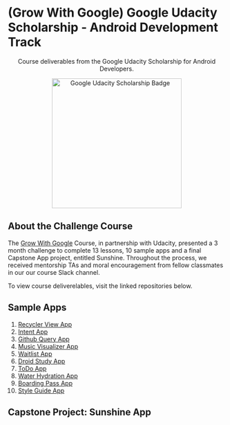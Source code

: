 # (Grow With Google) Google Udacity Scholarship - Android Development Track
<p align="center">Course deliverables from the Google Udacity Scholarship for Android Developers.</p>

<p align="center">
  <img src="http://bsft.io/x/qej8cn?uid=41c82f6d-b119-4efd-96d1-bdd6d12d0d04&mid=71bc16dc-ecd8-4745-84dd-b637289091e0&txnid=47d38ef5-bd0a-4e05-b0e9-385b572f8bd1" width="300" height="300" title="Google Udacity Scholarship Badge" >
</p>

## About the Challenge Course
The [Grow With Google](https://grow.google/developers/) Course, in partnership with Udacity, presented a 3 month challenge to complete 13 lessons, 10 sample apps and a final Capstone App project, entitled Sunshine. Throughout the process, we received mentorship TAs and moral encouragement from fellow classmates in our our course Slack channel.

To view course deliverelables, visit the linked repositories below.


## Sample Apps
1.  [Recycler View App](https://github.com/codeamt/Grow-With-Google-Scholarship---Android-Dev-Track/Recycler%20View%20App/README.md)
2.  [Intent App](https://github.com/codeamt/Grow-With-Google-Scholarship---Android-Dev-Track/Intent%20App/README.md)
3.  [Github Query App](https://github.com/codeamt/Grow-With-Google-Scholarship---Android-Dev-Track/Github%20Query%20App/README.md)
4.  [Music Visualizer App](https://github.com/codeamt/Grow-With-Google-Scholarship---Android-Dev-Track/Music%20Visualizer%20App/README.md)
5.  [Waitlist App](https://github.com/codeamt/Grow-With-Google-Scholarship---Android-Dev-Track/Waitlist%20App/README.md)
6.  [Droid Study App](https://github.com/codeamt/Grow-With-Google-Scholarship---Android-Dev-Track/Droid%20Study%20App/README.md)
7.  [ToDo App](https://github.com/codeamt/Grow-With-Google-Scholarship---Android-Dev-Track/ToDo%20App/README.md)
8.  [Water Hydration App](https://github.com/codeamt/Grow-With-Google-Scholarship---Android-Dev-Track/Water%20Hydration%20App/README.md)
9.  [Boarding Pass App](https://github.com/codeamt/Grow-With-Google-Scholarship---Android-Dev-Track/Boarding%20Pass%20App/README.md)
10. [Style Guide App](https://github.com/codeamt/Grow-With-Google-Scholarship---Android-Dev-Track/Style%20Guide%20App/README.md)

## Capstone Project: Sunshine App
